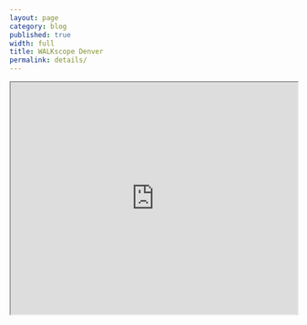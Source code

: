 ```yaml
---
layout: page
category: blog
published: true
width: full
title: WALKscope Denver
permalink: details/
---
```


<iframe src="https://app.localdata.com/#embed/surveys/transitscope" width="100%" id="iframe" style="height: 408px;"></iframe>
